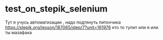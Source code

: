 # test_on_stepik_selenium
Тут я учусь автоматизации , надо подтянуть питончика
https://stepik.org/lesson/187065/step/7?unit=161976
кто то тупит или я или ты мазафака 
